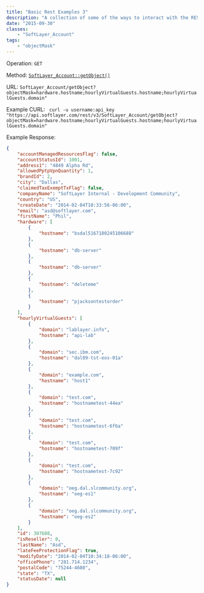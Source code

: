 ```yaml
---
title: "Basic Rest Examples 3"
description: "A collection of some of the ways to interact with the REST service. Uses a slightly different objectMask style."
date: "2015-09-30"
classes: 
    - "SoftLayer_Account"
tags:
    - "objectMask"
---
```

Operation: `GET`

Method: [`SoftLayer_Account::getObject()`](http://sldn.softlayer.com/reference/services/SoftLayer_Account/getObject)

URL: `SoftLayer_Account/getObject?objectMask=hardware.hostname;hourlyVirtualGuests.hostname;hourlyVirtualGuests.domain"`

Example CURL: ` curl -u username:api_key "https://api.softlayer.com/rest/v3/SoftLayer_Account/getObject?objectMask=hardware.hostname;hourlyVirtualGuests.hostname;hourlyVirtualGuests.domain"`

Example Response:
```json
{
    "accountManagedResourcesFlag": false,
    "accountStatusId": 1001,
    "address1": "4849 Alpha Rd",
    "allowedPptpVpnQuantity": 1,
    "brandId": 2,
    "city": "Dallas",
    "claimedTaxExemptTxFlag": false,
    "companyName": "SoftLayer Internal - Development Community",
    "country": "US",
    "createDate": "2014-02-04T10:33:56-06:00",
    "email": "asd@softlayer.com",
    "firstName": "Phil",
    "hardware": [
        {
            "hostname": "bsdal5167180245106688"
        },
        {
            "hostname": "db-server"
        },
        {
            "hostname": "db-server"
        },
        {
            "hostname": "deleteme"
        },
        {
            "hostname": "pjacksontestorder"
        }
    ],
    "hourlyVirtualGuests": [
        {
            "domain": "lablayer.info",
            "hostname": "api-lab"
        },
        {
            "domain": "sec.ibm.com",
            "hostname": "dal09-tst-eos-01a"
        },
        {
            "domain": "example.com",
            "hostname": "host1"
        },
        {
            "domain": "test.com",
            "hostname": "hostnametest-44ea"
        },
        {
            "domain": "test.com",
            "hostname": "hostnametest-6f6a"
        },
        {
            "domain": "test.com",
            "hostname": "hostnametest-709f"
        },
        {
            "domain": "test.com",
            "hostname": "hostnametest-7c92"
        },
        {
            "domain": "oeg.dal.slcommunity.org",
            "hostname": "oeg-es1"
        },
        {
            "domain": "oeg.dal.slcommunity.org",
            "hostname": "oeg-es2"
        }
    ],
    "id": 307608,
    "isReseller": 0,
    "lastName": "Asd",
    "lateFeeProtectionFlag": true,
    "modifyDate": "2014-02-04T10:34:18-06:00",
    "officePhone": "281.714.1234",
    "postalCode": "75244-4608",
    "state": "TX",
    "statusDate": null
}
```


